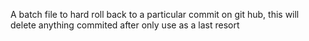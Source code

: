 A batch file to hard roll back to a particular commit on git hub, this will delete anything commited after only use as a last resort
